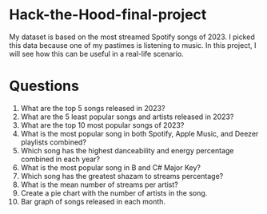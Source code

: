 # Hack-the-Hood-final-project
My dataset is based on the most streamed Spotify songs of 2023. I picked this data because one of my pastimes is listening to music. 
In this project, I will see how this can be useful in a real-life scenario.
# Questions
1. What are the top 5 songs released in 2023?
2. What are the 5 least popular songs and artists released in 2023?
3. What are the top 10 most popular songs of 2023?
4. What is the most popular song in both Spotify, Apple Music, and Deezer playlists combined?
5. Which song has the highest danceability and energy percentage combined in each year?
6. What is the most popular song in B and C# Major Key?
7. Which song has the greatest shazam to streams percentage?
8. What is the mean number of streams per artist?
9. Create a pie chart with the number of artists in the song.
10. Bar graph of songs released in each month.
